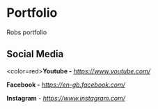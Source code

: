 # Portfolio
Robs portfolio


## Social Media
<color=red>**Youtube -**</color> *https://www.youtube.com/*

**Facebook -** *https://en-gb.facebook.com/*

**Instagram** - *https://www.instagram.com/*
